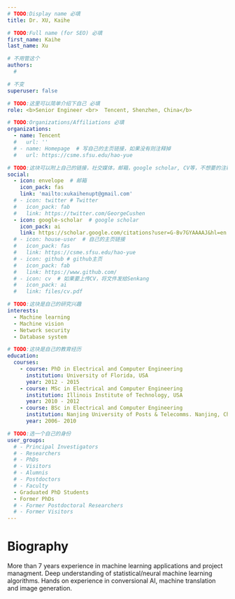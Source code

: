 ```yaml
---
# TODO:Display name 必填
title: Dr. XU, Kaihe 

# TODO:Full name (for SEO) 必填
first_name: Kaihe   
last_name: Xu

# 不用管这个
authors:
  # 

# 不变
superuser: false

# TODO:这里可以简单介绍下自己 必填
role: <b>Senior Engineer <br>  Tencent, Shenzhen, China</b>

# TODO:Organizations/Affiliations 必填
organizations:
  - name: Tencent 
  #   url: ''
  # - name: Homepage  # 写自己的主页链接，如果没有则注释掉
  #   url: https://csme.sfsu.edu/hao-yue

# TODO:这块可以附上自己的链接，社交媒体，邮箱，google scholar, CV等，不想要的注释掉即可
social:
  - icon: envelope  # 邮箱
    icon_pack: fas
    link: 'mailto:xukaihenupt@gmail.com'
  # - icon: twitter # Twitter
  #   icon_pack: fab  
  #   link: https://twitter.com/GeorgeCushen
  - icon: google-scholar  # google scholar
    icon_pack: ai
    link: https://scholar.google.com/citations?user=G-Bv7GYAAAAJ&hl=en
  # - icon: house-user  # 自己的主页链接
  #   icon_pack: fas
  #   link: https://csme.sfsu.edu/hao-yue
  # - icon: github # github主页
  #   icon_pack: fab   
  #   link: https://www.github.com/
  # - icon: cv  # 如果要上传CV，将文件发给Senkang
  #   icon_pack: ai
  #   link: files/cv.pdf

# TODO:这块是自己的研究兴趣
interests:
  - Machine learning
  - Machine vision
  - Network security
  - Database system

# TODO:这块是自己的教育经历
education:
  courses:
    - course: PhD in Electrical and Computer Engineering
      institution: University of Florida, USA
      year: 2012 - 2015
    - course: MSc in Electrical and Computer Engineering
      institution: Illinois Institute of Technology, USA
      year: 2010 - 2012
    - course: BSc in Electrical and Computer Engineering
      institution: Nanjing University of Posts & Telecomms. Nanjing, China
      year: 2006- 2010

# TODO:选一个自己的身份
user_groups:
  # - Principal Investigators
  # - Researchers
  # - PhDs
  # - Visitors
  # - Alumnis
  # - Postdoctors
  # - Faculty
  - Graduated PhD Students
  - Former PhDs
  # - Former Postdoctoral Researchers
  # - Former Visitors
---
```

<!-- TODO:写自己的Biography -->
# Biography
<!-- <p style="text-align:justify">  -->
More than 7 years experience in machine learning applications and project managment. Deep understanding of statistical/neural machine learning algorithms. Hands on experience in conversional AI, machine translation and image generation.
